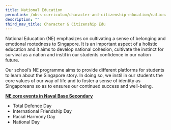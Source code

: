 ```yaml
---
title: National Education
permalink: /nbss-curriculum/character-and-citizenship-education/national-education/
description: ""
third_nav_title: Character & Citizenship Edu
---
```




<p>National Education (NE) emphasizes on cultivating a sense of belonging and emotional rootedness to Singapore. It is an important aspect of a holistic education and it aims to develop national cohesion, cultivate the instinct for survival as a nation and instil in our students confidence in our nation future.</p>
<p>Our school&rsquo;s NE programme aims to provide different platforms for students to learn about the Singapore story. In doing so, we instil in our students the core values of our way of life and to foster a sense of identity as Singaporeans so as to ensures our continued success and well-being.</p>
<p><strong><u>NE core events in Naval Base Secondary</u></strong></p>
<ul>
<li>Total Defence Day</li>
<li>International Friendship Day</li>
<li>Racial Harmony Day</li>
<li>National Day</li>
</ul>